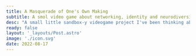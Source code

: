 ```yaml
---
title: A Masquerade of One's Own Making
subtitle: A smol video game about networking, identity and neurodiversity
desc: "A small little sandbox-y videogame project I've been thinking about themed around making friends and connections, and neurodiversity"
ready: false
layout: '_layouts/Post.astro'
image: './icon.svg'
date: 2022-08-17
---
```

